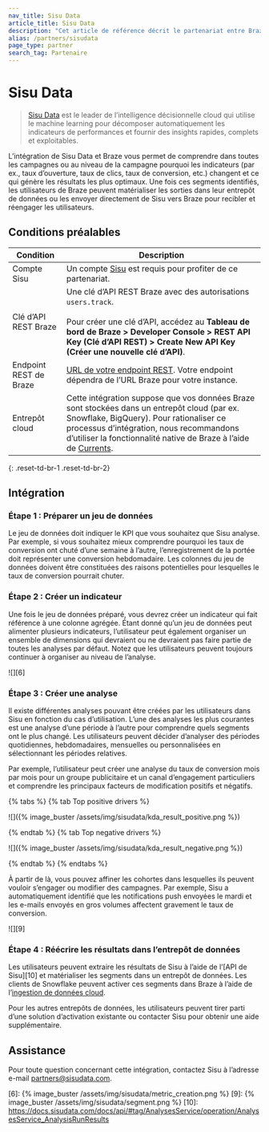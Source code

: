 ```yaml
---
nav_title: Sisu Data
article_title: Sisu Data
description: "Cet article de référence décrit le partenariat entre Braze et Sisu Data, un leader dans l’intelligence décisionnelle sur le cloud, qui vous permet de comprendre dans toutes les campagnes ou au niveau de la campagne pourquoi les indicateurs changent et ce qui génère les résultats les plus optimaux."
alias: /partners/sisudata
page_type: partner
search_tag: Partenaire
---
```


# Sisu Data

> [Sisu Data][2] est le leader de l’intelligence décisionnelle cloud qui utilise le machine learning pour décomposer automatiquement les indicateurs de performances et fournir des insights rapides, complets et exploitables.

L’intégration de Sisu Data et Braze vous permet de comprendre dans toutes les campagnes ou au niveau de la campagne pourquoi les indicateurs (par ex., taux d’ouverture, taux de clics, taux de conversion, etc.) changent et ce qui génère les résultats les plus optimaux. Une fois ces segments identifiés, les utilisateurs de Braze peuvent matérialiser les sorties dans leur entrepôt de données ou les envoyer directement de Sisu vers Braze pour recibler et réengager les utilisateurs.

## Conditions préalables

| Condition | Description |
| ----------- | ----------- |
| Compte Sisu | Un compte [Sisu][3] est requis pour profiter de ce partenariat. |
| Clé d’API REST Braze | Une clé d’API REST Braze avec des autorisations `users.track`. <br><br> Pour créer une clé d’API, accédez au **Tableau de bord de Braze > Developer Console > REST API Key (Clé d’API REST) > Create New API Key (Créer une nouvelle clé d’API)**. |
| Endpoint REST de Braze | [URL de votre endpoint REST][1]. Votre endpoint dépendra de l’URL Braze pour votre instance. |
| Entrepôt cloud | Cette intégration suppose que vos données Braze sont stockées dans un entrepôt cloud (par ex. Snowflake, BigQuery). Pour rationaliser ce processus d’intégration, nous recommandons d’utiliser la fonctionnalité native de Braze à l’aide de [Currents][4]. |
{: .reset-td-br-1 .reset-td-br-2}

## Intégration

### Étape 1 : Préparer un jeu de données

Le jeu de données doit indiquer le KPI que vous souhaitez que Sisu analyse. Par exemple, si vous souhaitez mieux comprendre pourquoi les taux de conversion ont chuté d’une semaine à l’autre, l’enregistrement de la portée doit représenter une conversion hebdomadaire. Les colonnes du jeu de données doivent être constituées des raisons potentielles pour lesquelles le taux de conversion pourrait chuter.

### Étape 2 : Créer un indicateur  

Une fois le jeu de données préparé, vous devrez créer un indicateur qui fait référence à une colonne agrégée. Étant donné qu’un jeu de données peut alimenter plusieurs indicateurs, l’utilisateur peut également organiser un ensemble de dimensions qui devraient ou ne devraient pas faire partie de toutes les analyses par défaut. Notez que les utilisateurs peuvent toujours continuer à organiser au niveau de l’analyse.

![][6]

### Étape 3 : Créer une analyse  

Il existe différentes analyses pouvant être créées par les utilisateurs dans Sisu en fonction du cas d’utilisation. L’une des analyses les plus courantes est une analyse d’une période à l’autre pour comprendre quels segments ont le plus changé. Les utilisateurs peuvent décider d’analyser des périodes quotidiennes, hebdomadaires, mensuelles ou personnalisées en sélectionnant les périodes relatives.

Par exemple, l’utilisateur peut créer une analyse du taux de conversion mois par mois pour un groupe publicitaire et un canal d’engagement particuliers et comprendre les principaux facteurs de modification positifs et négatifs.

{% tabs %}
{% tab Top positive drivers %}

![]({% image_buster /assets/img/sisudata/kda_result_positive.png %})

{% endtab %}
{% tab Top negative drivers %}

![]({% image_buster /assets/img/sisudata/kda_result_negative.png %})

{% endtab %}
{% endtabs %}

À partir de là, vous pouvez affiner les cohortes dans lesquelles ils peuvent vouloir s’engager ou modifier des campagnes. Par exemple, Sisu a automatiquement identifié que les notifications push envoyées le mardi et les e-mails envoyés en gros volumes affectent gravement le taux de conversion.

![][9]

### Étape 4 : Réécrire les résultats dans l’entrepôt de données

Les utilisateurs peuvent extraire les résultats de Sisu à l’aide de l’[API de Sisu][10] et matérialiser les segments dans un entrepôt de données. Les clients de Snowflake peuvent activer ces segments dans Braze à l’aide de l’[ingestion de données cloud][5].

Pour les autres entrepôts de données, les utilisateurs peuvent tirer parti d’une solution d’activation existante ou contacter Sisu pour obtenir une aide supplémentaire.

## Assistance

Pour toute question concernant cette intégration, contactez Sisu à l’adresse e-mail partners@sisudata.com.

[1]: {{site.baseurl}}/developer_guide/rest_api/basics/#endpoints
[2]: https://sisudata.com/
[3]: https://sisudata.com/
[4]: {{site.baseurl}}/user_guide/data_and_analytics/braze_currents/setting_up_currents/
[5]: {{site.baseurl}}/user_guide/data_and_analytics/user_data_collection/cloud_ingestion/overview/
[6]: {% image_buster /assets/img/sisudata/metric_creation.png %}
[9]: {% image_buster /assets/img/sisudata/segment.png %}
[10]: https://docs.sisudata.com/docs/api/#tag/AnalysesService/operation/AnalysesService_AnalysisRunResults